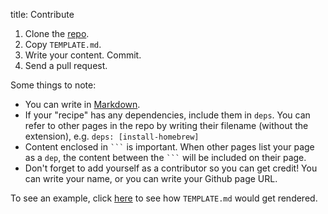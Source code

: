 title: Contribute

1. Clone the [repo][].
2. Copy `TEMPLATE.md`.
3. Write your content. Commit.
4. Send a pull request.

Some things to note:

* You can write in [Markdown][].
* If your "recipe" has any dependencies, include them in `deps`. You can refer to other pages in the repo by writing their filename (without the extension), e.g. `deps: [install-homebrew]`
* Content enclosed in ` ``` ` is important. When other pages list your page as a `dep`, the content between the ` ``` ` will be included on their page.
* Don't forget to add yourself as a contributor so you can get credit! You can write your name, or you can write your Github page URL. 

To see an example, click [here][example] to see how `TEMPLATE.md` would get rendered.

[Markdown]: http://daringfireball.net/projects/markdown/
[repo]: https://github.com/sloria/killtheyak-pages
[example]: http://localhost:5000/TEMPLATE/